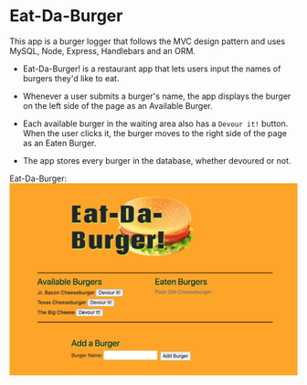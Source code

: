 # Eat-Da-Burger

This app is a burger logger that follows the MVC design pattern and uses MySQL, Node, Express, Handlebars and an ORM.

* Eat-Da-Burger! is a restaurant app that lets users input the names of burgers they'd like to eat.

* Whenever a user submits a burger's name, the app displays the burger on the left side of the page as an Available Burger.

* Each available burger in the waiting area also has a `Devour it!` button. When the user clicks it, the burger moves to the right side of the page as an Eaten Burger.

* The app stores every burger in the database, whether devoured or not.

Eat-Da-Burger: 
![Screenshot](public/assets/img/screenshot.png "Eat-Da-Burger Screenshot")
